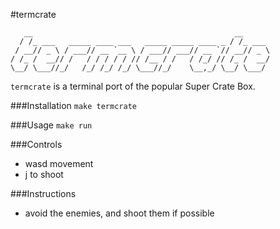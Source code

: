 #termcrate

	   __                                             __      
	  / /_ ___   _____ ____ ___   _____ _____ ____ _ / /_ ___ 
	 / __// _ \ / ___// __ `__ \ / ___// ___// __ `// __// _ \
	/ /_ /  __// /   / / / / / // /__ / /   / /_/ // /_ /  __/
	\__/ \___//_/   /_/ /_/ /_/ \___//_/    \__,_/ \__/ \___/ 
                                                          
`termcrate` is a terminal port of the popular Super Crate Box.

###Installation
`make termcrate`

###Usage
`make run`

###Controls
- wasd movement
- j to shoot

###Instructions
- avoid the enemies, and shoot them if possible
